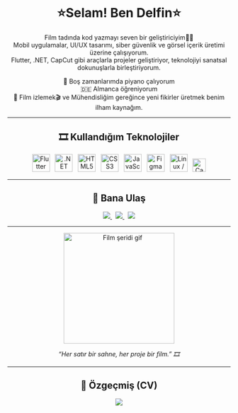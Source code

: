 <h1 align="center">⭐️Selam! Ben Delfin⭐️</h1>

<p align="center">
  Film tadında kod yazmayı seven bir geliştiriciyim👩‍💻<br>
  Mobil uygulamalar, UI/UX tasarımı, siber güvenlik ve görsel içerik üretimi üzerine çalışıyorum.<br>
  Flutter, .NET, CapCut gibi araçlarla projeler geliştiriyor, teknolojiyi sanatsal dokunuşlarla birleştiriyorum.
</p>

<p align="center">
  🎹 Boş zamanlarımda piyano çalıyorum <br>
  🇩🇪 Almanca öğreniyorum <br>
  🍿 Film izlemek🎬 ve Mühendisliğim gereğince yeni fikirler üretmek benim ilham kaynağım.
</p>

---

<h2 align="center">🎞️ Kullandığım Teknolojiler</h2>

<p align="center">
  <img src="https://cdn.jsdelivr.net/gh/devicons/devicon/icons/flutter/flutter-original.svg" title="Flutter" width="40" height="40"/>
  &nbsp;
  <img src="https://cdn.jsdelivr.net/gh/devicons/devicon/icons/dot-net/dot-net-original.svg" title=".NET" width="40" height="40"/>
  &nbsp;
  <img src="https://cdn.jsdelivr.net/gh/devicons/devicon/icons/html5/html5-original.svg" title="HTML5" width="40" height="40"/>
  &nbsp;
  <img src="https://cdn.jsdelivr.net/gh/devicons/devicon/icons/css3/css3-original.svg" title="CSS3" width="40" height="40"/>
  &nbsp;
  <img src="https://cdn.jsdelivr.net/gh/devicons/devicon/icons/javascript/javascript-original.svg" title="JavaScript" width="40" height="40"/>
  &nbsp;
  <img src="https://cdn.jsdelivr.net/gh/devicons/devicon/icons/figma/figma-original.svg" title="Figma" width="40" height="40"/>
  &nbsp;
  <img src="https://cdn.jsdelivr.net/gh/devicons/devicon/icons/linux/linux-original.svg" title="Linux / Security" width="40" height="40"/>
  &nbsp;
  <img src="https://upload.wikimedia.org/wikipedia/commons/0/09/TikTok_logo.svg" title="CapCut (TikTok)" width="30" height="30"/>
</p>

---

<h2 align="center">🌌 Bana Ulaş</h2>

<p align="center">
  <a href="mailto:delfinolmez@hotmail.com" target="_blank">
    <img src="https://img.shields.io/badge/-Hotmail-0078D4?style=for-the-badge&logo=microsoft-outlook&logoColor=white"/>
  </a>
  &nbsp;
  <a href="https://linkedin.com/in/delfinolmez" target="_blank">
    <img src="https://img.shields.io/badge/-LinkedIn-0A66C2?style=for-the-badge&logo=linkedin&logoColor=white"/>
  </a>
  &nbsp;
  <a href="https://github.com/delfinolmez" target="_blank">
    <img src="https://img.shields.io/badge/-GitHub-181717?style=for-the-badge&logo=github&logoColor=white"/>
  </a>
</p>

---

<p align="center">
  <img src="https://user-images.githubusercontent.com/82963232/236671022-7fbb65e8-e103-41da-a35d-bd4beea3f1d3.gif" width="250" alt="Film şeridi gif" />
</p>

<p align="center"><em>“Her satır bir sahne, her proje bir film.” 🎞️</em></p>

---

<h2 align="center">📄 Özgeçmiş (CV)</h2>

<p align="center">
  <a href="https://github.com/delfinolmez/delfinolmez/blob/main/olmez%20cv.pdf" target="_blank">
    <img src="https://img.shields.io/badge/-CV’mi İnceleyin-6d6d6d?style=for-the-badge&logo=readthedocs&logoColor=white"/>
  </a>
</p>
